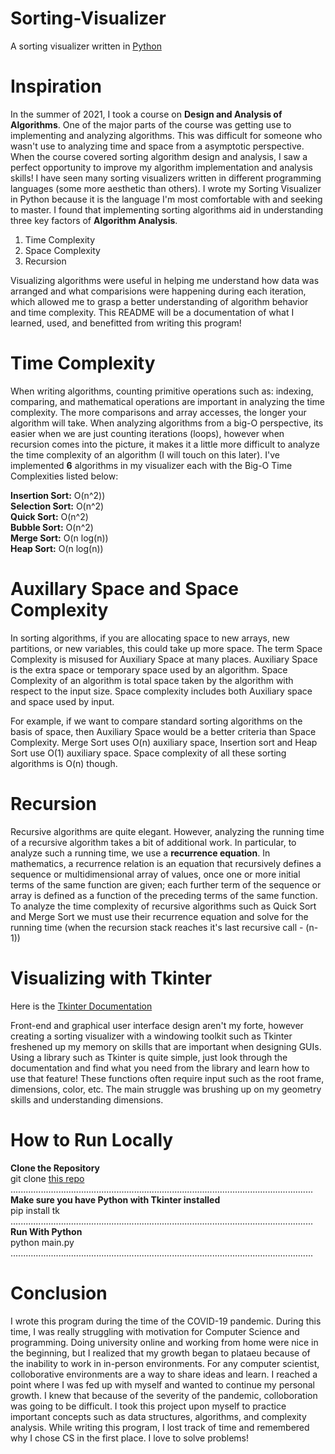 # Sorting-Visualizer
A sorting visualizer written in [Python](https://docs.python.org/3/)


# Inspiration
In the summer of 2021, I took a course on **Design and Analysis of Algorithms**. One of the major parts of the course was getting use to implementing and analyzing algorithms. This was difficult for someone who wasn't use to analyzing time and space from a asymptotic perspective. When the course covered sorting algorithm design and analysis, I saw a perfect opportunity to improve my algorithm implementation and analysis skills! I have seen many sorting visualizers written in different programming languages (some more aesthetic than others). I wrote my Sorting Visualizer in Python because it is the language I'm most comfortable with and seeking to master. I found that implementing sorting algorithms aid in understanding three key factors of **Algorithm Analysis**.<br /> 
1. Time Complexity<br />
2. Space Complexity<br />
3. Recursion<br />

Visualizing algorithms were useful in helping me understand how data was arranged and what comparisions were happening during each iteration, which allowed me to grasp a better understanding of algorithm behavior and time complexity. This README will be a documentation of what I learned, used, and benefitted from writing this program!

# Time Complexity
When writing algorithms, counting primitive operations such as: indexing, comparing, and mathematical operations are important in analyzing the time complexity. The more comparisons and array accesses, the longer your algorithm will take. When analyzing algorithms from a big-O perspective, its easier when we are just counting iterations (loops), however when recursion comes into the picture, it makes it a little more difficult to analyze the time complexity of an algorithm (I will touch on this later). I've implemented **6** algorithms in my visualizer each with the Big-O Time Complexities listed below:<br />

**Insertion Sort:** O(n^2))<br /> 
**Selection Sort:** O(n^2)<br /> 
**Quick Sort:** O(n^2)<br /> 
**Bubble Sort:** O(n^2) <br /> 
**Merge Sort:** O(n log(n)) <br /> 
**Heap Sort:** O(n log(n)) <br /> 

# Auxillary Space and Space Complexity
In sorting algorithms, if you are allocating space to new arrays, new partitions, or new variables, this could take up more space. The term Space Complexity is misused for Auxiliary Space at many places. Auxiliary Space is the extra space or temporary space used by an algorithm. Space Complexity of an algorithm is total space taken by the algorithm with respect to the input size. Space complexity includes both Auxiliary space and space used by input. 

For example, if we want to compare standard sorting algorithms on the basis of space, then Auxiliary Space would be a better criteria than Space Complexity. Merge Sort uses O(n) auxiliary space, Insertion sort and Heap Sort use O(1) auxiliary space. Space complexity of all these sorting algorithms is O(n) though. 

# Recursion
Recursive algorithms are quite elegant. However, analyzing the running time of a recursive algorithm takes a bit of additional work. In particular, to analyze such a running time, we use a **recurrence equation**. In mathematics, a recurrence relation is an equation that recursively defines a sequence or multidimensional array of values, once one or more initial terms of the same function are given; each further term of the sequence or array is defined as a function of the preceding terms of the same function. To analyze the time complexity of recursive algorithms such as Quick Sort and Merge Sort we must use their recurrence equation and solve for the running time (when the recursion stack reaches it's last recursive call - (n-1))

# Visualizing with Tkinter
Here is the [Tkinter Documentation](https://docs.python.org/3/library/tk.html) 

Front-end and graphical user interface design aren't my forte, however creating a sorting visualizer with a windowing toolkit such as Tkinter freshened up my memory on skills that are important when designing GUIs. Using a library such as Tkinter is quite simple, just look through the documentation and find what you need from the library and learn how to use that feature! These functions often require input such as the root frame, dimensions, color, etc. The main struggle was brushing up on my geometry skills and understanding dimensions.

# How to Run Locally
**Clone the Repository**<br />
git clone [this repo](https://github.com/jasonnguyen0310/Sorting-Visualizer.git)<br />
........................................................................................................................<br />
**Make sure you have Python with Tkinter installed**<br />
pip install tk<br />
........................................................................................................................<br />
**Run With Python**<br />
python main.py<br />
........................................................................................................................<br />

# Conclusion
I wrote this program during the time of the COVID-19 pandemic. During this time, I was really struggling with motivation for Computer Science and programming. Doing university online and working from home were nice in the beginning, but I realized that my growth began to plataeu because of the inability to work in in-person environments. For any computer scientist, colloborative environments are a way to share ideas and learn. I reached a point where I was fed up with myself and wanted to continue my personal growth. I knew that because of the severity of the pandemic, colloboration was going to be difficult. I took this project upon myself to practice important concepts such as data structures, algorithms, and complexity analysis. While writing this program, I lost track of time and remembered why I chose CS in the first place. I love to solve problems!

